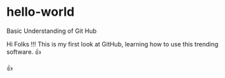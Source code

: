 # hello-world
Basic Understanding of Git Hub

Hi Folks !!!
This is my first look at GitHub, learning how to use this trending software.
:+1: 

:+1:
